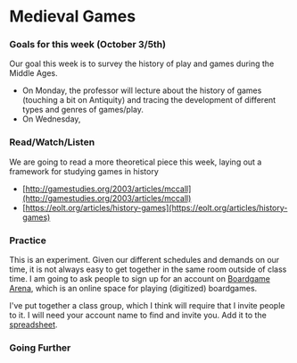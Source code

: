 # Medieval Games

### Goals for this week (October 3/5th)

Our goal this week is to survey the history of play and games during the Middle Ages.&#x20;

* On Monday, the professor will lecture about the history of games (touching a bit on Antiquity) and tracing the development of different types and genres of games/play.&#x20;
* On Wednesday,



### Read/Watch/Listen

We are going to read a more theoretical piece this week, laying out a framework for studying games in history

* [http://gamestudies.org/2003/articles/mccall](http://gamestudies.org/2003/articles/mccall)
* [https://eolt.org/articles/history-games](https://eolt.org/articles/history-games)

### Practice

This is an experiment. Given our different schedules and demands on our time, it is not always easy to get together in the same room outside of class time. I am going to ask people to sign up for an account on [Boardgame Arena](https://boardgamearena.com/welcome), which is an online space for playing (digitized) boardgames.&#x20;

I've put together a class group, which I think will require that I invite people to it. I will need your account name to find and invite you. Add it to the [spreadsheet](https://docs.google.com/spreadsheets/d/11qySQYeDCusmpIE28vK8rXUAB9KG5S8Ex-gD5SdNE6g/edit?usp=sharing).



### Going Further

